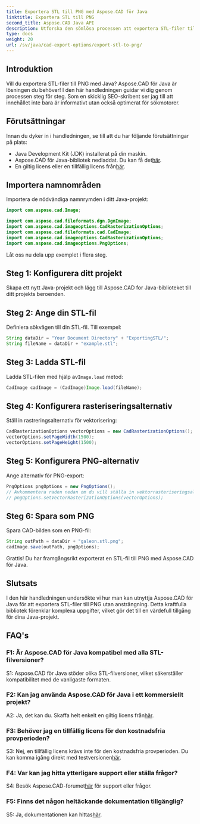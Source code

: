 ```yaml
---
title: Exportera STL till PNG med Aspose.CAD för Java
linktitle: Exportera STL till PNG
second_title: Aspose.CAD Java API
description: Utforska den sömlösa processen att exportera STL-filer till PNG i Java med Aspose.CAD. Förenkla ditt arbetsflöde och förbättra dina Java-projekt utan ansträngning.
type: docs
weight: 20
url: /sv/java/cad-export-options/export-stl-to-png/
---
```

## Introduktion

Vill du exportera STL-filer till PNG med Java? Aspose.CAD för Java är lösningen du behöver! I den här handledningen guidar vi dig genom processen steg för steg. Som en skicklig SEO-skribent ser jag till att innehållet inte bara är informativt utan också optimerat för sökmotorer.

## Förutsättningar

Innan du dyker in i handledningen, se till att du har följande förutsättningar på plats:

- Java Development Kit (JDK) installerat på din maskin.
-  Aspose.CAD för Java-bibliotek nedladdat. Du kan få det[här](https://releases.aspose.com/cad/java/).
-  En giltig licens eller en tillfällig licens från[här](https://purchase.aspose.com/temporary-license/).

## Importera namnområden

Importera de nödvändiga namnrymden i ditt Java-projekt:

```java
import com.aspose.cad.Image;

import com.aspose.cad.fileformats.dgn.DgnImage;
import com.aspose.cad.imageoptions.CadRasterizationOptions;
import com.aspose.cad.fileformats.cad.CadImage;
import com.aspose.cad.imageoptions.CadRasterizationOptions;
import com.aspose.cad.imageoptions.PngOptions;
```

Låt oss nu dela upp exemplet i flera steg.

## Steg 1: Konfigurera ditt projekt

Skapa ett nytt Java-projekt och lägg till Aspose.CAD for Java-biblioteket till ditt projekts beroenden.

## Steg 2: Ange din STL-fil

Definiera sökvägen till din STL-fil. Till exempel:

```java
String dataDir = "Your Document Directory" + "ExportingSTL/";
String fileName = dataDir + "example.stl";
```

## Steg 3: Ladda STL-fil

 Ladda STL-filen med hjälp av`Image.load` metod:

```java
CadImage cadImage = (CadImage)Image.load(fileName);
```

## Steg 4: Konfigurera rasteriseringsalternativ

Ställ in rastreringsalternativ för vektorisering:

```java
CadRasterizationOptions vectorOptions = new CadRasterizationOptions();
vectorOptions.setPageWidth(1500);
vectorOptions.setPageHeight(1500);
```

## Steg 5: Konfigurera PNG-alternativ

Ange alternativ för PNG-export:

```java
PngOptions pngOptions = new PngOptions();
// Avkommentera raden nedan om du vill ställa in vektorrasteriseringsalternativ
// pngOptions.setVectorRasterizationOptions(vectorOptions);
```

## Steg 6: Spara som PNG

Spara CAD-bilden som en PNG-fil:

```java
String outPath = dataDir + "galeon.stl.png";
cadImage.save(outPath, pngOptions);
```

Grattis! Du har framgångsrikt exporterat en STL-fil till PNG med Aspose.CAD för Java.

## Slutsats

I den här handledningen undersökte vi hur man kan utnyttja Aspose.CAD för Java för att exportera STL-filer till PNG utan ansträngning. Detta kraftfulla bibliotek förenklar komplexa uppgifter, vilket gör det till en värdefull tillgång för dina Java-projekt.

## FAQ's

### F1: Är Aspose.CAD för Java kompatibel med alla STL-filversioner?

S1: Aspose.CAD för Java stöder olika STL-filversioner, vilket säkerställer kompatibilitet med de vanligaste formaten.

### F2: Kan jag använda Aspose.CAD för Java i ett kommersiellt projekt?

 A2: Ja, det kan du. Skaffa helt enkelt en giltig licens från[här](https://purchase.aspose.com/buy).

### F3: Behöver jag en tillfällig licens för den kostnadsfria provperioden?

 S3: Nej, en tillfällig licens krävs inte för den kostnadsfria provperioden. Du kan komma igång direkt med testversionen[här](https://releases.aspose.com/).

### F4: Var kan jag hitta ytterligare support eller ställa frågor?

 S4: Besök Aspose.CAD-forumet[här](https://forum.aspose.com/c/cad/19) för support eller frågor.

### F5: Finns det någon heltäckande dokumentation tillgänglig?

 S5: Ja, dokumentationen kan hittas[här](https://reference.aspose.com/cad/java/).